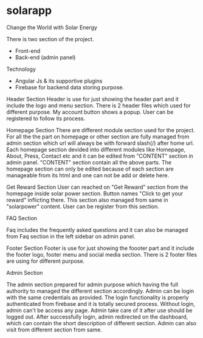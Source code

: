 # solarapp
Change the World with Solar Energy

There is two section of the project.

* Front-end
* Back-end (admin panel)

Technology

* Angular Js & its supportive plugins 
* Firebase for backend data storing purpose.


Header Section
Header is use for just showing the header part and it include the logo and menu section. There is 2 header files which used for different purpose. My account
button shows a popup. User can be registered to follow its process.

Homepage Section
There are different module section used for the project. For all the the part on homepage or other section are fully managed from 
admin section which url will  always be with forward slash(/) after home url. Each homepage section devided into different modules like
Homepage,  About, Press, Contact etc and it can be edited from "CONTENT" section in admin panel. "CONTENT" section contain
all the above parts. The homepage section can only be edited because of each section are manageable from its html and one 
can not be add or delete here.

Get Reward Section
User can reached on "Get Reward" section from the homepage inside solar power section. Button names "Click to get your reward" inflicting there. This section
also managed from same in "solarpower" content. User can be register from this section.

FAQ Section

Faq includes the frequently asked questions and it can also be managed from Faq section in the left sidebar on admin panel.

Footer Section
Footer is use for just showing the foooter part and it include the footer logo,  footer menu and social media section. There is 2 footer files are using for different purpose. 


Admin Section

The admin section prepared for admin purpose which having the full authority to managed the different section accordingly. Admin can be login
with the same credentials as provided. The login functionality  is properly authenticated from firebase and it is totally secured process. Without login, admin 
can't be access any page. Admin take care of it after use should be logged out. After successfully login, admin redirected on the dashboard, which can contain
the short description of different section. Admin can also visit from different section from same.
